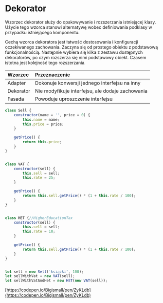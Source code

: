 # Dekorator

Wzorzec dekorator służy do opakowywanie i rozszerzania istniejącej klasy. Użycie tego wzorca stanowi alternatywę wobec definiowania podklasy w przypadku istniejącego komponentu.

Cechą wzorca dekoratora jest łatwość dostosowania i konfiguracji oczekiwanego zachowania. Zaczyna się od prostego obiektu z podstawową funkcjonalnością. Następnie wybiera się kilka z zestawu dostępnych dekoratorów, po czym rozszerza się nimi podstawowy obiekt. Czasem istotna jest kolejność tego rozszerzania.

| Wzorzec | Przeznaczenie |
| :--- | :--- |
| Adapter | Dokonuje konwersji jednego interfejsu na inny |
| Dekorator | Nie modyfikuje interfejsu, ale dodaje zachowania |
| Fasada | Powoduje uproszczenie interfejsu |



```js
class Sell {
    constructor(name = '', price = 0) {
        this.name = name;
        this.price = price;
    }

    getPrice() {
        return this.price;
    }
}


class VAT {
    constructor(sell) {
        this.sell = sell;
        this.rate = 25;
    }

    getPrice() {
        return this.sell.getPrice() * (1 + this.rate / 100);
    }
}


class HET {//HigherEducationTax
    constructor(sell) {
        this.sell = sell;
        this.rate = 10;
    }

    getPrice() {
        return this.sell.getPrice() * (1 + this.rate / 100);
    }
}


let sell = new Sell('ksiązki', 100);
let sellWithVat = new VAT(sell);
let sellWithVatAndHet = new HET(new VAT(sell));
```

[https://codepen.io/Bigismall/pen/ZyKLdb](https://codepen.io/Bigismall/pen/ZyKLdb)

